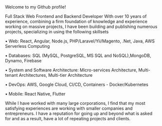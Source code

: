 Welcome to my Github profile! 

Full Stack Web Frontend and Backend Developer
With over 10 years of experience, combining a firm foundation of knowledge and experience working on massive projects, I have been building and publishing numerous projects, specializing in using the following skillsets

• Web: React, Angular, Node.js, PHP/Laravel/Yii/Magento, .Net, Java, AWS Serverless Computing

• Databases: SQL (MySQL, PostgreSQL, MS SQL and NoSQL),MongoDB, Dynamo, Firebase

• System and Software Architecture: Micro-services Architecture, Multi-tenant Architectures, Multi-tier Architecture

• DevOps: AWS, Google Cloud, CI/CD, Containers - Docker/Kubernetes

• Mobile: React Native, Flutter

While I have worked with many large corporations, I find that my most satisfying experiences are working with smaller companies and entrepreneurs. 
I have a reputation for going up and beyond what is asked for and as a result, have a lot of repeating projects and clients.

